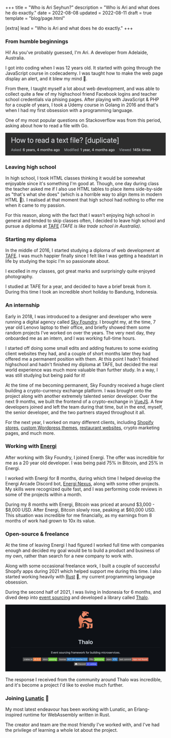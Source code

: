 +++
title = "Who is Ari Seyhun?"
description = "Who is Ari and what does he do exactly."
date = 2022-08-08
updated = 2022-08-11
draft = true
template = "blog/page.html"

[extra]
lead = "Who is Ari and what does he do exactly."
+++

### From humble beginnings

Hi! As you've probably guessed, I'm Ari. A developer from Adelaide, Australia.

I got into coding when I was 12 years old. It started with going through the JavaScript course in codecademy.
I was taught how to make the web page display an alert, and it blew my mind 🤯.

From there, I taught myself a lot about web development, and was able to collect quite a few of my highschool friend
Facebook logins and teacher school credentials via phising pages.
After playing with JavaScript & PHP for a couple of years, I took a Udemy course in Golang in 2016 and that's when I had
my first obsession with a programming language.

One of my most popular questions on Stackoverflow was from this period, asking about how to read a file with Go.

[![how_to_read_a_text_file_stackoverflow_image]][how_to_read_a_text_file_stackoverflow_link]

[how_to_read_a_text_file_stackoverflow_image]: /how-to-read-a-text-file-stackoverflow.png
[how_to_read_a_text_file_stackoverflow_link]: https://stackoverflow.com/questions/36111777/how-to-read-a-text-file

### Leaving high school

In high school, I took HTML classes thinking it would be somewhat enjoyable since it's something I'm good at.
Though, one day during class the teacher asked me if I also use HTML tables to place items side-by-side as
"that's what she does" (which is a horrible way to align items in modern HTML 🤦).
I realised at that moment that high school had nothing to offer me when it came to my passion.

For this reason, along with the fact that I wasn't enjoying high school in general and tended to skip classes often,
I decided to leave high school and pursue a diploma at [TAFE] _(TAFE is like trade school in Australia)_.

[tafe]: https://www.tafecourses.com.au/resources/what-is-tafe/

### Starting my diploma

In the middle of 2016, I started studying a diploma of web development at [TAFE].
I was much happier finally since I felt like I was getting a headstart in life by studying the topic I'm so passionate
about.

I excelled in my classes, got great marks and surprisingly quite enjoyed photography.

I studied at TAFE for a year, and decided to have a brief break from it. During this time I took an incredible short
holiday to Bandung, Indonesia.

[tafe]: https://www.tafecourses.com.au/resources/what-is-tafe/

### An internship

Early in 2018, I was introduced to a designer and developer who were running a digital agency called [Sky Foundry].
I brought my, at the time, 7 year old Lenovo laptop to their office, and briefly showed them some random projects I've
worked on over the years. The very next day, they onboarded me as an intern, and I was working full-time hours.

I started off doing some small edits and adding features to some existing client websites they had,
and a couple of short months later they had offered me a permanent position with them.
At this point I hadn't finished highschool and hadn't finished my diploma at TAFE, but decided the real world experience
was much more valuable than further study. In a way, I was still studying but being paid for it!

At the time of me becoming permanent, Sky Foundry received a huge client building a crypto-currency exchange platform.
I was brought onto the project along with another extremely talented senior developer.
Over the next 9 months, we built the frontend of a crypto-exchange in [VueJS].
A few developers joined and left the team during that time, but in the end, myself, the senior developer, and the two
partners stayed throughout it all.

For the next year, I worked on many different clients, including [Shopify stores], [custom Wordpress themes],
[restaurant websites], crypto marketing pages, and much more.

[sky foundry]: https://skyfoundry.agency/
[vuejs]: https://vuejs.org/
[shopify stores]: https://shop.piratelife.com.au/
[custom wordpress themes]: https://www.piratelife.com.au/
[restaurant websites]: https://www.gondolagondola.com.au/

### Working with [Energi]

After working with Sky Foundry, I joined Energi. The offer was incredible for me as a 20 year old developer. I was being
paid 75% in Bitcoin, and 25% in Energi.

I worked with Energi for 8 months, during which time I helped develop the Energi Arcade Discord bot, [Energi Nexus],
along with some other projects.
My skills were recognized quite fast, and I was performing code reviews in some of the projects within a month.

During my 8 months with Energi, Bitcoin was priced at around $3,000 - $8,000 USD. After Energi, Bitcoin slowly rose,
peaking at $60,000 USD.
This situation was incredible for me financially, as my earnings from 8 months of work had grown to 10x its value.

[energi]: https://energi.world/
[energi nexus]: https://nexus.energi.network/

### Open-source & freelance

At the time of leaving Energi I had figured I worked full time with companies enough and decided my goal would be to
build a product and business of my own, rather than search for a new company to work with.

Along with some occasional freelance work, I built a couple of successful Shopify apps during 2021 which helped support
me during this time. I also started working heavily with [Rust] 🦀, my current programming language obsession.

During the second half of 2021, I was living in Indonesia for 6 months, and dived deep into [event sourcing] and
developed a library called [Thalo].

![thalo_github_image]

The response I received from the community around Thalo was incredible, and it's become a project I'd like to evolve
much further.

[rust]: https://www.rust-lang.org/
[event sourcing]: https://martinfowler.com/eaaDev/EventSourcing.html
[thalo]: https://github.com/thalo-rs/thalo
[thalo_github_image]: /thalo-github.png
[thalo_github_link]: https://github.com/thalo-rs/thalo

### Joining [Lunatic] 🌚

My most latest endeavour has been working with Lunatic, an Erlang-inspired runtime for WebAssembly written in Rust.

The creator and team are the most friendly I've worked with, and I've had the privilege of learning a whole lot about
the project.

[lunatic]: https://lunatic.solutions/
